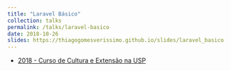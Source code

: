 ```yaml
---
title: "Laravel Básico"
collection: talks
permalink: /talks/laravel-basico
date: 2018-10-26
slides: https://thiagogomesverissimo.github.io/slides/laravel_basico
---
```

 
<ul>
  <li> <a href="#">
    2018 - Curso de Cultura e Extensão na USP
    <i class="fa fa-file-pdf-o"></i></a>
  </li>
</ul>
